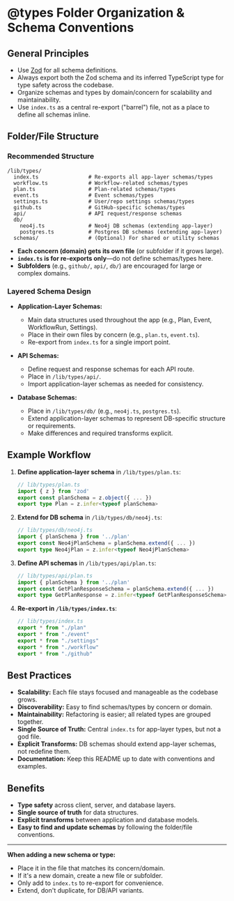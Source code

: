 # @types Folder Organization & Schema Conventions

## General Principles

- Use [Zod](https://zod.dev/) for all schema definitions.
- Always export both the Zod schema and its inferred TypeScript type for type safety across the codebase.
- Organize schemas and types by domain/concern for scalability and maintainability.
- Use `index.ts` as a central re-export ("barrel") file, not as a place to define all schemas inline.

## Folder/File Structure

### **Recommended Structure**

```
/lib/types/
  index.ts                # Re-exports all app-layer schemas/types
  workflow.ts             # Workflow-related schemas/types
  plan.ts                 # Plan-related schemas/types
  event.ts                # Event schemas/types
  settings.ts             # User/repo settings schemas/types
  github.ts               # GitHub-specific schemas/types
  api/                    # API request/response schemas
  db/
    neo4j.ts              # Neo4j DB schemas (extending app-layer)
    postgres.ts           # Postgres DB schemas (extending app-layer)
  schemas/                # (Optional) For shared or utility schemas
```

- **Each concern (domain) gets its own file** (or subfolder if it grows large).
- **`index.ts` is for re-exports only**—do not define schemas/types here.
- **Subfolders** (e.g., `github/`, `api/`, `db/`) are encouraged for large or complex domains.

### **Layered Schema Design**

- **Application-Layer Schemas:**

  - Main data structures used throughout the app (e.g., Plan, Event, WorkflowRun, Settings).
  - Place in their own files by concern (e.g., `plan.ts`, `event.ts`).
  - Re-export from `index.ts` for a single import point.

- **API Schemas:**

  - Define request and response schemas for each API route.
  - Place in `/lib/types/api/`.
  - Import application-layer schemas as needed for consistency.

- **Database Schemas:**
  - Place in `/lib/types/db/` (e.g., `neo4j.ts`, `postgres.ts`).
  - Extend application-layer schemas to represent DB-specific structure or requirements.
  - Make differences and required transforms explicit.

## Example Workflow

1. **Define application-layer schema** in `/lib/types/plan.ts`:
   ```ts
   // lib/types/plan.ts
   import { z } from 'zod'
   export const planSchema = z.object({ ... })
   export type Plan = z.infer<typeof planSchema>
   ```
2. **Extend for DB schema** in `/lib/types/db/neo4j.ts`:
   ```ts
   // lib/types/db/neo4j.ts
   import { planSchema } from '../plan'
   export const Neo4jPlanSchema = planSchema.extend({ ... })
   export type Neo4jPlan = z.infer<typeof Neo4jPlanSchema>
   ```
3. **Define API schemas** in `/lib/types/api/plan.ts`:
   ```ts
   // lib/types/api/plan.ts
   import { planSchema } from '../plan'
   export const GetPlanResponseSchema = planSchema.extend({ ... })
   export type GetPlanResponse = z.infer<typeof GetPlanResponseSchema>
   ```
4. **Re-export in `/lib/types/index.ts`**:
   ```ts
   // lib/types/index.ts
   export * from "./plan"
   export * from "./event"
   export * from "./settings"
   export * from "./workflow"
   export * from "./github"
   ```

## Best Practices

- **Scalability:** Each file stays focused and manageable as the codebase grows.
- **Discoverability:** Easy to find schemas/types by concern or domain.
- **Maintainability:** Refactoring is easier; all related types are grouped together.
- **Single Source of Truth:** Central `index.ts` for app-layer types, but not a god file.
- **Explicit Transforms:** DB schemas should extend app-layer schemas, not redefine them.
- **Documentation:** Keep this README up to date with conventions and examples.

## Benefits

- **Type safety** across client, server, and database layers.
- **Single source of truth** for data structures.
- **Explicit transforms** between application and database models.
- **Easy to find and update schemas** by following the folder/file conventions.

---

**When adding a new schema or type:**

- Place it in the file that matches its concern/domain.
- If it's a new domain, create a new file or subfolder.
- Only add to `index.ts` to re-export for convenience.
- Extend, don't duplicate, for DB/API variants.
